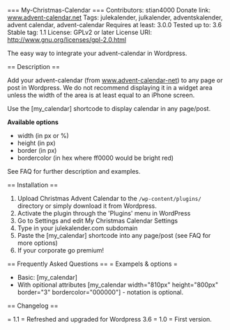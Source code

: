 === My-Christmas-Calendar ===
Contributors: stian4000
Donate link: www.advent-calendar.net
Tags: julekalender, julkalender, adventskalender, advent calendar, advent-calendar
Requires at least: 3.0.0
Tested up to: 3.6
Stable tag: 1.1
License: GPLv2 or later
License URI: http://www.gnu.org/licenses/gpl-2.0.html

The easy way to integrate your advent-calendar in Wordpress.

== Description ==

Add your advent-calendar (from www.advent-calendar-net) to any page or post in Wordpress. We do not recommend displaying it in a widget area unless the width of the area is at least equal to an iPhone screen.

Use the [my_calendar] shortcode to display calendar in any page/post.

**Available options**

* width (in px or %)
* height (in px)
* border (in px)
* bordercolor (in hex where ff0000 would be bright red)

See FAQ for further description and examples.

== Installation ==

1. Upload Christmas Advent Calendar to the `/wp-content/plugins/` directory or simply download it from Wordpress.
1. Activate the plugin through the 'Plugins' menu in WordPress
1. Go to Settings and edit My Christmas Calendar Settings
1. Type in your julekalender.com subdomain
1. Paste the [my_calendar] shortcode into any page/post (see FAQ for more options)
1. If your corporate go premium!

== Frequently Asked Questions ==
= Exampels & options =

* Basic: [my_calendar]
* With opitional attributes [my_calendar  width="810px" height="800px" border="3" bordercolor="000000"] - notation is optional.

== Changelog ==

= 1.1 = Refreshed and upgraded for Wordpress 3.6
= 1.0 = First version. 


